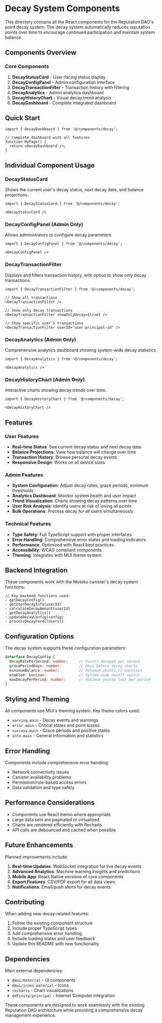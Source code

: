 # Decay System Components

This directory contains all the React components for the Reputation DAO's point decay system. The decay system automatically reduces reputation points over time to encourage continued participation and maintain system balance.

## Components Overview

### Core Components

1. **DecayStatusCard** - User-facing status display
2. **DecayConfigPanel** - Admin configuration interface
3. **DecayTransactionFilter** - Transaction history with filtering
4. **DecayAnalytics** - Admin analytics dashboard
5. **DecayHistoryChart** - Visual decay trend analysis
6. **DecayDashboard** - Complete integrated dashboard

## Quick Start

```tsx
import { DecayDashboard } from '@/components/decay';

// Complete dashboard with all features
function MyPage() {
  return <DecayDashboard />;
}
```

## Individual Component Usage

### DecayStatusCard
Shows the current user's decay status, next decay date, and balance projections.

```tsx
import { DecayStatusCard } from '@/components/decay';

<DecayStatusCard />
```

### DecayConfigPanel (Admin Only)
Allows administrators to configure decay parameters.

```tsx
import { DecayConfigPanel } from '@/components/decay';

<DecayConfigPanel />
```

### DecayTransactionFilter
Displays and filters transaction history, with option to show only decay transactions.

```tsx
import { DecayTransactionFilter } from '@/components/decay';

// Show all transactions
<DecayTransactionFilter />

// Show only decay transactions
<DecayTransactionFilter showOnlyDecay={true} />

// Show specific user's transactions
<DecayTransactionFilter userId="user-principal-id" />
```

### DecayAnalytics (Admin Only)
Comprehensive analytics dashboard showing system-wide decay statistics.

```tsx
import { DecayAnalytics } from '@/components/decay';

<DecayAnalytics />
```

### DecayHistoryChart (Admin Only)
Interactive charts showing decay trends over time.

```tsx
import { DecayHistoryChart } from '@/components/decay';

<DecayHistoryChart />
```

## Features

### User Features
- **Real-time Status**: See current decay status and next decay date
- **Balance Projections**: View how balance will change over time
- **Transaction History**: Browse personal decay events
- **Responsive Design**: Works on all device sizes

### Admin Features
- **System Configuration**: Adjust decay rates, grace periods, minimum thresholds
- **Analytics Dashboard**: Monitor system health and user impact
- **Trend Visualization**: Charts showing decay patterns over time
- **User Risk Analysis**: Identify users at risk of losing all points
- **Bulk Operations**: Process decay for all users simultaneously

### Technical Features
- **Type Safety**: Full TypeScript support with proper interfaces
- **Error Handling**: Comprehensive error states and loading indicators
- **Performance**: Optimized with React best practices
- **Accessibility**: WCAG compliant components
- **Theming**: Integrates with MUI theme system

## Backend Integration

These components work with the Motoko canister's decay system functions:

```motoko
// Key backend functions used:
- getDecayConfig()
- getUserDecayInfo(userId)
- calculateDecayAmount(userId)
- getDecayAnalytics()
- updateDecayConfig(config)
- processDecayForAllUsers()
```

## Configuration Options

The decay system supports these configuration parameters:

```typescript
interface DecayConfig {
  decayRatePerSecond: number;     // Points decayed per second
  gracePeriodDays: number;        // Days before decay starts
  minimumBalance: number;         // Minimum points to maintain
  enabled: boolean;               // System-wide on/off switch
  maxDecayPerPeriod: number;      // Maximum points lost per period
}
```

## Styling and Theming

All components use MUI's theming system. Key theme colors used:

- `warning.main` - Decay events and warnings
- `error.main` - Critical states and point losses
- `success.main` - Grace periods and positive states
- `info.main` - General information and statistics

## Error Handling

Components include comprehensive error handling:

- Network connectivity issues
- Canister availability problems
- Permission/role-based access errors
- Data validation and type safety

## Performance Considerations

- Components use React.memo where appropriate
- Large data sets are paginated or virtualized
- Charts are rendered efficiently with Recharts
- API calls are debounced and cached when possible

## Future Enhancements

Planned improvements include:

1. **Real-time Updates**: WebSocket integration for live decay events
2. **Advanced Analytics**: Machine learning insights and predictions
3. **Mobile App**: React Native versions of core components
4. **Export Features**: CSV/PDF export for all data views
5. **Notifications**: Email/push alerts for decay events

## Contributing

When adding new decay-related features:

1. Follow the existing component structure
2. Include proper TypeScript types
3. Add comprehensive error handling
4. Include loading states and user feedback
5. Update this README with new functionality

## Dependencies

Main external dependencies:

- `@mui/material` - UI components
- `@mui/icons-material` - Icons
- `recharts` - Chart visualizations
- `@dfinity/principal` - Internet Computer integration

These components are designed to work seamlessly with the existing Reputation DAO architecture while providing a comprehensive decay management experience.
